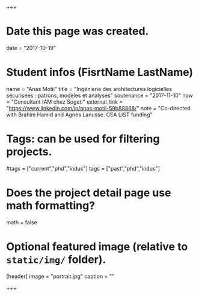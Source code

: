 +++
# Date this page was created.
date = "2017-10-19"

# Student infos (FisrtName LastName)
name = "Anas Motii"
title = "Ingénierie des architectures logicielles sécurisées : patrons, modèles et analyses"
soutenance = "2017-11-10"
now = "Consultant IAM chez Sogeti"
external_link = "https://www.linkedin.com/in/anas-motii-59b88868/"
note = "Co-directed with Brahim Hamid and Agnès Lanusse. CEA LIST funding"

# Tags: can be used for filtering projects.
#tags = ["current","phd","indus"]
tags = ["past","phd","indus"]

# Does the project detail page use math formatting?
math = false

# Optional featured image (relative to `static/img/` folder).
[header]
image = "portrait.jpg"
caption = ""

+++

